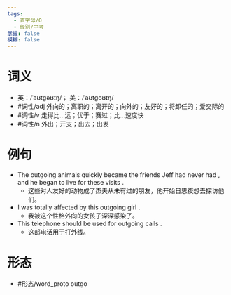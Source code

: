 ```yaml
---
tags:
  - 首字母/O
  - 级别/中考
掌握: false
模糊: false
---
```

# 词义
- 英：/ˈaʊtɡəʊɪŋ/； 美：/ˈaʊtɡoʊɪŋ/
- #词性/adj  外向的；离职的；离开的；向外的；友好的；将卸任的；爱交际的
- #词性/v  走得比…远；优于；赛过；比…速度快
- #词性/n  外出；开支；出去；出发
# 例句
- The outgoing animals quickly became the friends Jeff had never had , and he began to live for these visits .
	- 这些对人友好的动物成了杰夫从未有过的朋友，他开始日思夜想去探访他们。
- I was totally affected by this outgoing girl .
	- 我被这个性格外向的女孩子深深感染了。
- This telephone should be used for outgoing calls .
	- 这部电话用于打外线。
# 形态
- #形态/word_proto outgo

